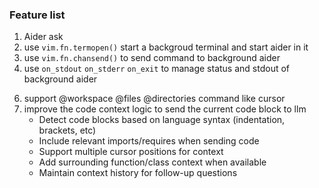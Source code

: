 
### Feature list
1. Aider ask
2. use `vim.fn.termopen()` start a backgroud terminal and start aider in it
3. use `vim.fn.chansend()` to send command to background aider
4. use `on_stdout` `on_stderr` `on_exit` to manage status and stdout of background aider
<!--5. support inline edit of output buffer-->
6. support @workspace @files @directories command like cursor
7. improve the code context logic to send the current code block to llm
   - Detect code blocks based on language syntax (indentation, brackets, etc)
   - Include relevant imports/requires when sending code
   - Support multiple cursor positions for context
   - Add surrounding function/class context when available
   - Maintain context history for follow-up questions
